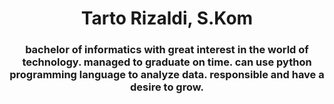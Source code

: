 <h1 align="center">Tarto Rizaldi, S.Kom</h1>
<h3 align="center">bachelor of informatics with great interest in the world of technology. managed to graduate on time. can use python programming language to analyze data. responsible and have a desire to grow.</h3>

